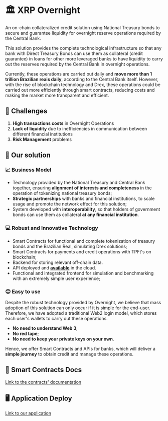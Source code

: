 # 🏛 XRP Overnight

An on-chain collateralized credit solution using National Treasury bonds to secure and guarantee liquidity for overnight reserve operations required by the Central Bank.

This solution provides the complete technological infrastructure so that any bank with Direct Treasury Bonds can use them as collateral (credit guarantee) in loans for other more leveraged banks to have liquidity to carry out the reserves required by the Central Bank in overnight operations.

Currently, these operations are carried out daily and **move more than 1 trillion Brazilian reais daily**, according to the Central Bank itself. However, with the rise of blockchain technology and Drex, these operations could be carried out more efficiently through smart contracts, reducing costs and making the market more transparent and efficient.

## 🎯 Challenges

1. **High transactions costs** in Overnight Operations
2. **Lack of liquidity** due to inefficiencies in communication between different financial institutions
3. **Risk Management** problems

## 🚀 Our solution

### 📈 Business Model

- Technology provided by the National Treasury and Central Bank together, ensuring **alignment of interests and completeness** in the operation of tokenizing national treasury bonds;
- **Strategic partnerships** with banks and financial institutions, to scale usage and promote the network effect for this solution;
- System developed with **interoperability**, so that holders of government bonds can use them as collateral **at any financial institution**.

### 💻 Robust and Innovative Technology

- Smart Contracts for functional and complete tokenization of treasury bonds and the Brazilian Real, simulating Drex solutions;
- Smart Contracts for payments and credit operations with TPFt's on blockchain;
- Backend for storing relevant off-chain data.
- API deployed and **[available](https://xrpl-api.vercel.app/overnight)** in the cloud.
- Functional and integrated frontend for simulation and benchmarking with an extremely simple user experience;

### 😌 Easy to use

Despite the robust technology provided by Overnight, we believe that mass adoption of this solution can only occur if it is simple for the end-user. Therefore, we have adopted a traditional Web2 login model, which stores each user's wallets to carry out these operations.

- **No need to understand Web 3**;
- **No red tape**;
- **No need to keep your private keys on your own**.

Hence, we offer Smart Contracts and APIs for banks, which will deliver a **simple journey** to obtain credit and manage these operations.


## 📄 Smart Contracts Docs
[Link to the contracts' documentation](./docs/smartContracts.md)

## 🖥 Application Deploy
[Link to our application](https://xrpl-overnight.vercel.app/)
